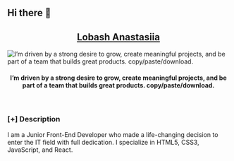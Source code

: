 ## Hi there 👋

<h2 align="center"><u>Lobash Anastasiia</u></h2>

![I’m driven by a strong  desire to grow, create meaningful projects, and be part of a team that builds great products. copy/paste/download.](images/banner.png)
<h4 align="center"> I’m driven by a strong  desire to grow, create meaningful projects, and be part of a team that builds great products. copy/paste/download. </h4>

<p align="center">
<br>
</p>

### [+] Description
I am a Junior Front-End Developer who made a life-changing decision to enter the IT field
with full dedication. I specialize in HTML5, CSS3, JavaScript, and React. 

